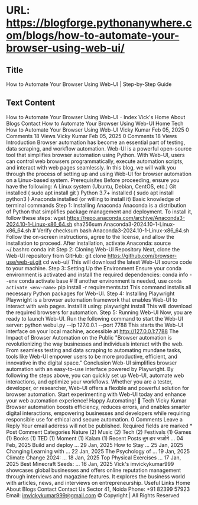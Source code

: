 # URL: https://blogforge.pythonanywhere.com/blogs/how-to-automate-your-browser-using-web-ui/

## Title

How to Automate Your Browser Using Web-UI | Step-by-Step Guide

## Text Content

How to Automate Your Browser Using Web-UI - Index Vick's Home About Blogs Contact How to Automate Your Browser Using Web-UI Home Tech How to Automate Your Browser Using Web-UI Vicky Kumar Feb 05, 2025 0 Comments 18 Views Vicky Kumar Feb 05, 2025 0 Comments 18 Views Introduction Browser automation has become an essential part of testing, data scraping, and workflow automation. Web-UI is a powerful open-source tool that simplifies browser automation using Python. With Web-UI, users can control web browsers programmatically, execute automation scripts, and interact with web pages seamlessly. In this blog, we will walk you through the process of setting up and using Web-UI for browser automation on a Linux-based system. Prerequisites Before proceeding, ensure you have the following: A Linux system (Ubuntu, Debian, CentOS, etc.) Git installed ( sudo apt install git ) Python 3.7+ installed ( sudo apt install python3 ) Anaconda installed (or willing to install it) Basic knowledge of terminal commands Step 1: Installing Anaconda Anaconda is a distribution of Python that simplifies package management and deployment. To install it, follow these steps: wget https://repo.anaconda.com/archive/Anaconda3-2024.10-1-Linux-x86_64.sh
sha256sum Anaconda3-2024.10-1-Linux-x86_64.sh  # Verify checksum
bash Anaconda3-2024.10-1-Linux-x86_64.sh Follow the on-screen instructions, agree to the license, and allow the installation to proceed. After installation, activate Anaconda: source ~/.bashrc
conda init Step 2: Cloning Web-UI Repository Next, clone the Web-UI repository from GitHub: git clone https://github.com/browser-use/web-ui.git
cd web-ui/ This will download the latest Web-UI source code to your machine. Step 3: Setting Up the Environment Ensure your conda environment is activated and install the required dependencies: conda info --env
conda activate base  # If another environment is needed, use `conda activate <env-name>`
pip install -r requirements.txt This command installs all necessary Python packages for Web-UI. Step 4: Installing Playwright Playwright is a browser automation framework that enables Web-UI to interact with web pages. Install it using: playwright install This will download the required browsers for automation. Step 5: Running Web-UI Now, you are ready to launch Web-UI. Run the following command to start the Web-UI server: python webui.py --ip 127.0.0.1 --port 7788 This starts the Web-UI interface on your local machine, accessible at http://127.0.0.1:7788 The Impact of Browser Automation on the Public "Browser automation is revolutionizing the way businesses and individuals interact with the web. From seamless testing and data scraping to automating mundane tasks, tools like Web-UI empower users to be more productive, efficient, and innovative in the digital space." Conclusion Web-UI simplifies browser automation with an easy-to-use interface powered by Playwright. By following the steps above, you can quickly set up Web-UI, automate web interactions, and optimize your workflows. Whether you are a tester, developer, or researcher, Web-UI offers a flexible and powerful solution for browser automation. Start experimenting with Web-UI today and enhance your web automation experience! Happy Automating! 🚀 Tech Vicky Kumar Browser automation boosts efficiency, reduces errors, and enables smarter digital interactions, empowering businesses and developers while requiring responsible use for ethical and secure automation. 0 Comments Leave a Reply Your email address will not be published. Required fields are marked * Post Comment Categories Nature (2) Music (2) Tech (2) Festivals (1) Games (1) Books (1) TED (1) Moment (1) Kalam (1) Recent Posts तुम हार जाओगे … 04 Feb, 2025 Build and deploy … 29 Jan, 2025 How to Stay … 25 Jan, 2025 Changing Learning with … 22 Jan, 2025 The Psychology of … 19 Jan, 2025 Climate Change 2024: … 18 Jan, 2025 Top Physical Exercises … 17 Jan, 2025 Best Minecraft Seeds: … 16 Jan, 2025 Vick's imvickykumar999 showcases global businesses and offers online reputation management through interviews and magazine features. It explores the business world with articles, news, and interviews on entrepreneurship. Useful Links Home About Blogs Contact Contact Us Sector 41, Noida Phone: +91 82399 57923 Email: imvickykumar999@gmail.com © Copyright | All Rights Reserved
